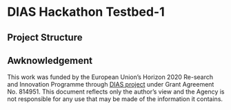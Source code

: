 # DIAS Hackathon Testbed-1

## Project Structure

## Awknowledgement
This work was funded by the European Union’s Horizon 2020 Re-search and Innovation Programme through [DIAS project](https://dias-project.com/) under Grant Agreement No. 814951. This document reflects only the author’s view and the Agency is not responsible for any use that may be made of the information it contains.
